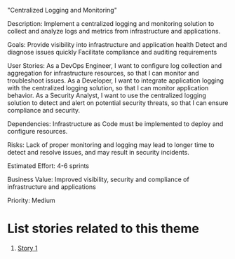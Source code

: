 "Centralized Logging and Monitoring"

Description: Implement a centralized logging and monitoring solution to collect and analyze logs and metrics from infrastructure and applications.

Goals: 
    Provide visibility into infrastructure and application health
    Detect and diagnose issues quickly
    Facilitate compliance and auditing requirements

User Stories: 
    As a DevOps Engineer, I want to configure log collection and aggregation for infrastructure resources, so that I can monitor and troubleshoot issues.
    As a Developer, I want to integrate application logging with the centralized logging solution, so that I can monitor application behavior.
    As a Security Analyst, I want to use the centralized logging solution to detect and alert on potential security threats, so that I can ensure compliance and security.

Dependencies: Infrastructure as Code must be implemented to deploy and configure resources.

Risks: Lack of proper monitoring and logging may lead to longer time to detect and resolve issues, and may result in security incidents.

Estimated Effort: 4-6 sprints

Business Value: Improved visibility, security and compliance of infrastructure and applications

Priority: Medium

# List stories related to this theme
1. [Story 1](documentation/templates/theme/initiatives/epics/stories/story_template.md)